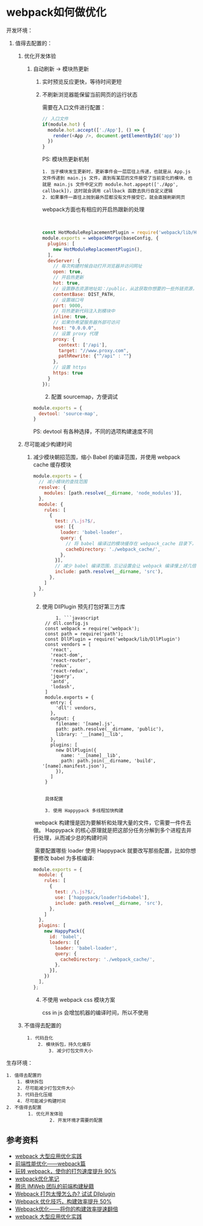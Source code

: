 # webpack如何做优化





开发环境：

 1. 值得去配置的：

     1. 优化开发体验

         1. 自动刷新 -> 模块热更新

             1. 实时预览反应更快，等待时间更短

             2. 不刷新浏览器能保留当前网页的运行状态

                需要在入口文件进行配置：

                ```javascript
                // 入口文件 
                if(module.hot) {
                  module.hot.accept(['./App'], () => {
                    render(<App />, document.getElementById('app'))
                  })
                }
                ```

                PS: 模块热更新机制

                	1. 当子模块发生更新时，更新事件会一层层往上传递，也就是从 App.js 文件传递到 main.js 文件，直到有某层的文件接受了当前变化的模块，也就是 main.js 文件中定义的 module.hot.appept(['./App', callback])，这时就会调用 callback 函数去执行自定义逻辑
                	2. 如果事件一直往上抛到最外层都没有文件接受它，就会直接刷新网页

                webpack方面也有相应的开启热跟新的处理

                ​	

                ```javascript
                const HotModuleReplacementPlugin = require('webpack/lib/HotModuleReplacementPlugin');
                module.exports = webpackMerge(baseConfig, {
                  plugins: [
                    new HotModuleReplacementPlugin(),
                  ],
                  devServer: {
                    // 每次构建时候自动打开浏览器并访问网址
                    open: true,
                    // 开启热更新
                    hot: true,
                    // 设置静态资源地址如：/public，从这获取你想要的一些外链资源，图片。
                    contentBase: DIST_PATH,
                    // 设置端口号
                    port: 9000,
                    // 将热更新代码注入到模块中
                    inline: true,
                    // 如果你希望服务器外部可访问
                    host: "0.0.0.0",
                    // 设置 proxy 代理
                    proxy: {
                      context: ['/api'],
                      target: "//www.proxy.com",
                      pathRewrite: {"^/api" : ""}
                    },
                    // 设置 https
                    https: true
                  }
                });
                ```

              	2. 配置 sourcemap，方便调试

            ```javascript
            module.exports = {
              devtool: 'source-map',
            }
            ```

            PS: devtool 有各种选择，不同的选项构建速度不同

     2. 尽可能减少构建时间

         1. 减少模块朝招范围，缩小 Babel 的编译范围，并使用 webpack cache 缓存模块

            ```javascript
            module.exports = {
              // 减小模块的查找范围
              resolve: {
                modules: [path.resolve(__dirname, 'node_modules')],
              },
              module: {
                rules: [
                  {
                    test: /\.js?$/,
                    use: [{
                      loader: 'babel-loader',
                      query: {
                        // 将 babel 编译过的模块缓存在 webpack_cache 目录下，下次优先复用
                        cacheDirectory: './webpack_cache/',
                      },
                    }],
                    // 减少 babel 编译范围，忘记设置会让 webpack 编译慢上好几倍
                    include: path.resolve(__dirname, 'src'),
                  },
                ]
              },
            }
            ```

           	2. 使用 DllPlugin 预先打包好第三方库
	
                     	1. ```javascript
                    // dll.config.js
                    const webpack = require('webpack');
                    const path = require('path');
                    const DllPlugin = require('webpack/lib/DllPlugin')
                    const vendors = [
                      'react',
                      'react-dom',
                      'react-router',
                      'redux',
                      'react-redux',
                      'jquery',
                      'antd',
                      'lodash',
                    ]
                    module.exports = {
                      entry: {
                        'dll': vendors,
                      },
                      output: {
                        filename: '[name].js',
                        path: path.resolve(__dirname, 'public'),
                        library: '__[name]__lib',
                      },
                      plugins: [
                        new DllPlugin({
                          name: '__[name]__lib',
                          path: path.join(__dirname, 'build', '[name].manifest.json'),
                        }),
                      ]
                    }
               ```
	
            	具体配置
	   	
            	3. 使用 Happypack 多线程加快构建

            ​	webpack 构建慢是因为要解析和处理大量的文件，它需要一件件去做。 Happypack 的核心原理就是把这部分任务分解到多个进程去并行处理，从而减少总的构建时间

            ​	 需要配置哪些 loader 使用 Happypack 就要改写那些配置，比如你想要修改 babel 为多核编译: 

            ```javascript
            module.exports = {
              module: {
                rules: [
                  {
                    test: /\.js?$/,
                    use: ['happypack/loader?id=babel'],
                    include: path.resolve(__dirname, 'src'),
                  },
                ]
              },
              plugins: [
                new HappyPack({
                  id: 'babel',
                  loaders: [{
                    loader: 'babel-loader',
                    query: {  
                      cacheDirectory: './webpack_cache/',
                    },
                  }],
                })
              ],
            };
            ```

            

           	4. 不使用 webpack css 模块方案
       	
           		css in js 会增加机器的编译时间，所以不使用

	2. 不值得去配置的

        	1. 代码丑化
        		2. 模块拆包，持久化缓存
        	    	3. 减少打包文件大小

生存环境：

 	1. 值得去配置的
 	  	1. 模块拆包
 	  	2. 尽可能减少打包文件大小
 	  	3. 代码丑化压缩
 	  	4. 尽可能减少构建时间
 	2. 不值得去配置
 	    	1. 优化开发体验
 	              	2. 开发环境才需要的配置











## 参考资料

- [webpack 大型应用优化实践](https://zhuanlan.zhihu.com/p/33377189)
- [前端性能优化——webpack篇](https://mp.weixin.qq.com/s/O5GYyd70Toe010f18SOkWA)
- [玩转 webpack，使你的打包速度提升 90%](https://mp.weixin.qq.com/s?__biz=MjM5NTk4MDA1MA==&mid=2458073274&idx=1&sn=c9b763bf04624a39d06c8ef620f29983&chksm=b187aec786f027d19a1fa53885e86f87fd2968655715f0f600c2389ad5e419c28e0809cfdba6&mpshare=1&scene=1&srcid=&sharer_sharetime=1583157673155&sharer_shareid=778ad5bf3b27e0078eb105d7277263f6#rd)
- [webpack优化笔记](https://github.com/twinkle77/Knowledge-sharing/issues/81)
- [腾讯 IMWeb 团队的前端构建秘籍](https://mp.weixin.qq.com/s?__biz=MzI1ODE4NzE1Nw==&mid=2247487301&idx=1&sn=66f1ffad37081f1da2755102637c10bb&chksm=ea0d45bfdd7acca9096a8664b8ab1dd3ffd0f14fa4a59a6467a20faf18178458a6ed8c1a72c6&mpshare=1&scene=1&srcid=&sharer_sharetime=1582717204519&sharer_shareid=778ad5bf3b27e0078eb105d7277263f6#rd)
- [Webpack 打包太慢怎么办? 试试 Dllplugin](https://mp.weixin.qq.com/s?__biz=MzA4Nzg0MDM5Nw==&mid=2247484435&idx=1&sn=8b6fa24209f18864c26023e9171bd6cf&source=41#wechat_redirect)
- [Webpack 优化技巧，构建效率提升 50%](https://mp.weixin.qq.com/s?__biz=Mzg5ODA5NTM1Mw==&mid=2247484358&idx=1&sn=cbccc1bb47ef230816d770b5741691c5&chksm=c0668250f7110b4646833f93072bacadee06edf3e43e760244689a0436523b3d3ac2d93cb2ef&mpshare=1&scene=1&srcid=&sharer_sharetime=1567384391143&sharer_shareid=778ad5bf3b27e0078eb105d7277263f6#rd)
- [Webpack优化——将你的构建效率提速翻倍](https://juejin.cn/post/6844903924806189070)
- [webpack 大型应用优化实践](https://zhuanlan.zhihu.com/p/33377189)

